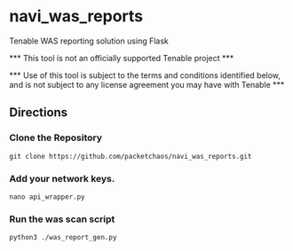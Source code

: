 # navi_was_reports
Tenable WAS reporting solution using Flask

*** This tool is not an officially supported Tenable project ***

*** Use of this tool is subject to the terms and conditions identified below,
 and is not subject to any license agreement you may have with Tenable ***

## Directions

### Clone the Repository
    git clone https://github.com/packetchaos/navi_was_reports.git

### Add your network keys.
    nano api_wrapper.py

### Run the was scan script
    python3 ./was_report_gen.py
